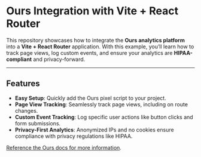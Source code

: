 # Ours Integration with Vite + React Router

This repository showcases how to integrate the **Ours analytics platform** into a **Vite + React Router** application. With this example, you’ll learn how to track page views, log custom events, and ensure your analytics are **HIPAA-compliant** and privacy-forward.

---

## Features

- **Easy Setup**: Quickly add the Ours pixel script to your project.
- **Page View Tracking**: Seamlessly track page views, including on route changes.
- **Custom Event Tracking**: Log specific user actions like button clicks and form submissions.
- **Privacy-First Analytics**: Anonymized IPs and no cookies ensure compliance with privacy regulations like HIPAA.

[Reference the Ours docs for more information](https://docs.oursprivacy.com/).